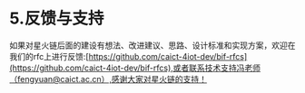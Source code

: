 # 5.反馈与支持
如果对星火链后面的建设有想法、改进建议、思路、设计标准和实现方案，欢迎在我们的rfc上进行反馈:[https://github.com/caict-4iot-dev/bif-rfcs](https://github.com/caict-4iot-dev/bif-rfcs),或者联系技术支持冯老师（fengyuan@caict.ac.cn）,感谢大家对星火链的支持！
